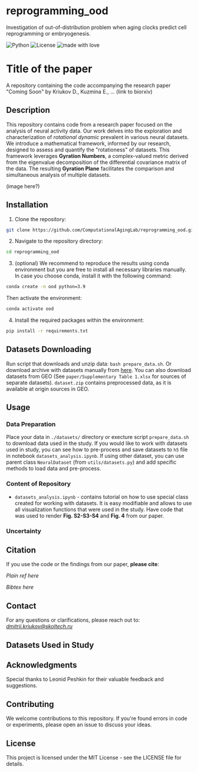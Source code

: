 # reprogramming_ood
Investigation of out-of-distribution problem when aging clocks predict cell reprogramming or embryogenesis.

![Python](https://img.shields.io/badge/python-v3.9+-blue.svg)
![License](https://img.shields.io/badge/license-MIT-green.svg)
![made with love](https://img.shields.io/badge/made%20with%20%E2%9D%A4%EF%B8%8F-8A2BE2)


# Title of the paper

A repository containing the code accompanying the research paper "Coming Soon" by Kriukov D., Kuzmina E., ...
(link to biorxiv)

## Description

This repository contains code from a research paper focused on the analysis of neural activity data. Our work delves into the exploration and characterization of *rotational dynamic* prevalent in various neural datasets. We introduce a mathematical framework, informed by our research, designed to assess and quantify the "rotationess" of datasets. This framework leverages **Gyration Numbers**, a complex-valued metric derived from the eigenvalue decomposition of the differential covariance matrix of the data. The resulting **Gyration Plane** facilitates the comparison and simultaneous analysis of multiple datasets.

(image here?)

## Installation

1. Clone the repository:
```bash
git clone https://github.com/ComputationalAgingLab/reprogramming_ood.git
```

2. Navigate to the repository directory:
```bash
cd reprogramming_ood
```

3. (optional) We recommend to reproduce the results using conda environment but you are free to install all necessary libraries manually. In case you choose conda, install it with the following command:

```bash
conda create -n ood python=3.9
```

Then activate the environment:
```bash
conda activate ood
```

4. Install the required packages within the environment:
```bash
pip install -r requirements.txt
```

## Datasets Downloading

Run script that downloads and unzip data: `bash prepare_data.sh`. Or download archive with datasets manually from [here](https://drive.google.com/file/d/11xwxb_m62FymwUeO1vC0KafZ7mog0_wq/view?usp=drive_link). You can also download datasets from GEO (See `paper/Supplementary Table 1.xlsx` for sources of separate datasets).
`dataset.zip` contains preprocessed data, as it is available at origin sources in GEO. 

## Usage
### Data Preparation
Place your data in `./datasets/` directory or execture script `prepare_data.sh` to download data used in the study.
If you would like to work with datasets used in study, you can see how to pre-process and save datasets to `h5` file in notebook `datasets_analysis.ipynb`. If using other dataset, you can use parent class  `NeuralDataset` (from `utils/datasets.py`) and add specific methods to load data and pre-process.

### Content of Repository

- `datasets_analysis.ipynb` - contains tutorial on how to use special class created for working with datasets. It is easy modifiable and allows to use all visualization functions that were used in the study. Have code that was used to render **Fig. S2-S3-S4** and **Fig. 4** from our paper.



### Uncertainty



## Citation
If you use the code or the findings from our paper, **please cite**:

*Plain ref here*

*Bibtex here*

## Contact
For any questions or clarifications, please reach out to: *dmitrii.kriukov@skoltech.ru*

## Datasets Used in Study


## Acknowledgments

Special thanks to Leonid Peshkin for their valuable feedback and suggestions.


## Contributing
We welcome contributions to this repository. If you're found errors in code or experiments, please open an issue to discuss your ideas.


## License
This project is licensed under the MIT License - see the LICENSE file for details.